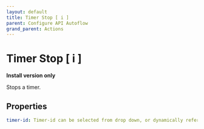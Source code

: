 ```yaml
---
layout: default
title: Timer Stop [ i ]
parent: Configure API Autoflow
grand_parent: Actions
---
```

# Timer Stop [ i ]
**Install version only**

Stops a timer.

## Properties
```yaml
timer-id: Timer-id can be selected from drop down, or dynamically referenced by saving the timer-id at the time of creation.
```
